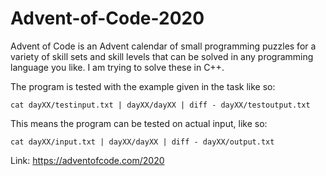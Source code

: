# Advent-of-Code-2020
Advent of Code is an Advent calendar of small programming puzzles for a variety of skill sets and skill levels that can be solved in any programming language you like.
I am trying to solve these in C++.

The program is tested with the example given in the task like so:
```
cat dayXX/testinput.txt | dayXX/dayXX | diff - dayXX/testoutput.txt
```
This means the program can be tested on actual input, like so:
```
cat dayXX/input.txt | dayXX/dayXX | diff - dayXX/output.txt
```


Link: https://adventofcode.com/2020
